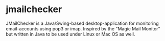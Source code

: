 jmailchecker
============

JMailChecker is a Java/Swing-based desktop-application for monitoring email-accounts using pop3 or imap. Inspired by the "Magic Mail Monitor" but written in Java to be used under Linux or Mac OS as well.
